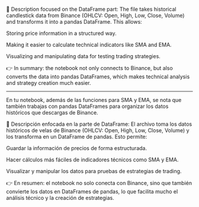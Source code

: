 🔎 Description focused on the DataFrame part:
The file takes historical candlestick data from Binance (OHLCV: Open, High, Low, Close, Volume) and transforms it into a pandas DataFrame. This allows:

Storing price information in a structured way.

Making it easier to calculate technical indicators like SMA and EMA.

Visualizing and manipulating data for testing trading strategies.

👉 In summary: the notebook not only connects to Binance, but also converts the data into pandas DataFrames, which makes technical analysis and strategy creation much easier.
________________________________________________________________________________________________________________________________________________________________________________

En tu notebook, además de las funciones para SMA y EMA, se nota que también trabajas con pandas DataFrames para organizar los datos históricos que descargas de Binance.

🔎 Descripción enfocada en la parte de DataFrame:
El archivo toma los datos históricos de velas de Binance (OHLCV: Open, High, Low, Close, Volume) y los transforma en un DataFrame de pandas. Esto permite:

Guardar la información de precios de forma estructurada.

Hacer cálculos más fáciles de indicadores técnicos como SMA y EMA.

Visualizar y manipular los datos para pruebas de estrategias de trading.

👉 En resumen: el notebook no solo conecta con Binance, sino que también convierte los datos en DataFrames de pandas, lo que facilita mucho el análisis técnico y la creación de estrategias.
